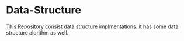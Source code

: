# Data-Structure
This Repository consist data structure implmentations.
it has some data structure alorithm as well.
